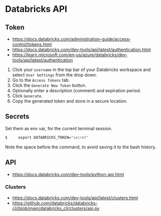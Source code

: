 # Databricks API

## Token

* https://docs.databricks.com/administration-guide/access-control/tokens.html
* https://docs.databricks.com/dev-tools/api/latest/authentication.html
* https://learn.microsoft.com/en-us/azure/databricks/dev-tools/api/latest/authentication

1. Click your `username` in the top bar of your Databricks workspace and select `User Settings` from the drop down.
1. Go to the `Access Tokens` tab.
1. Click the `Generate New Token` button.
1. Optionally enter a description (comment) and expiration period.
1. Click `Generate`.
1. Copy the generated token and store in a secure location.

## Secrets

Set them as env var, for the current terminal session.

``` bash
$     export DATABRICKS_TOKEN="secret"
```

Note the space before the command,
to avoid saving it to the bash history.

## API

* https://docs.databricks.com/dev-tools/python-api.html

### Clusters

* https://docs.databricks.com/dev-tools/api/latest/clusters.html
* https://github.com/databricks/databricks-cli/blob/main/databricks_cli/clusters/api.py